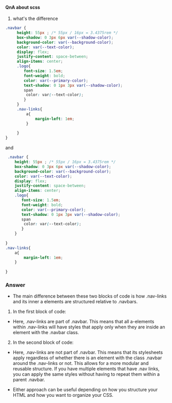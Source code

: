 #### QnA about scss

1. what's the difference 

```scss
.navbar {
     height: 55px ; /* 55px / 16px = 3.4375rem */
     box-shadow: 0 3px 6px var(--shadow-color);
     background-color: var(--background-color);
     color: var(--text-color);
     display: flex;
     justify-content: space-between;
     align-items: center;
     .logo{
        font-size: 1.5em;
        font-weight: bold;
        color: var(--primary-color);
        text-shadow: 0 1px 3px var(--shadow-color);
        span
         color: var(--text-color);
        }
     }
     .nav-links{
         a{
             margin-left: 1em;
         }
       
     }
}
```
 and 

 ```scss
  .navbar {
     height: 55px ; /* 55px / 16px = 3.4375rem */
     box-shadow: 0 3px 6px var(--shadow-color);
     background-color: var(--background-color);
     color: var(--text-color);
     display: flex;
     justify-content: space-between;
     align-items: center;
     .logo{
        font-size: 1.5em;
        font-weight: bold;
        color: var(--primary-color);
        text-shadow: 0 1px 3px var(--shadow-color);
        span
         color: var(--text-color);
        }
     }
    
}
.nav-links{
     a{
         margin-left: 1em;
     }
   
}
 ```

 ### Answer

 - The main difference between these two blocks of code is how .nav-links and its inner a elements are structured relative to .navbars.

1. In the first block of code:

- Here, .nav-links are part of .navbar. This means that all a-elements within .nav-links will have styles that apply only when they are inside an element with the .navbar class.
 
2. In the second block of code:

- Here, .nav-links are not part of .navbar. This means that its stylesheets apply regardless of whether there is an element with the class .navbar around the .nav-links or not. This allows for a more modular and reusable structure. If you have multiple elements that have .nav links, you can apply the same styles without having to repeat them within a parent .navbar.

- Either approach can be useful depending on how you structure your HTML and how you want to organize your CSS.

